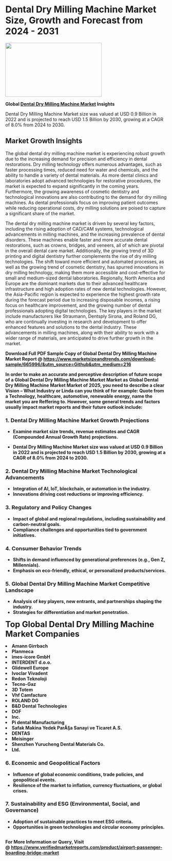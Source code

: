 <H1>Dental Dry Milling Machine Market Size, Growth and Forecast from 2024 - 2031</H1><img class="aligncenter size-medium wp-image-584254" src="https://thirdeyenews.in/wp-content/uploads/2024/09/Global-Market-Research-300x168.jpeg" alt="" width="300" height="168" /><p><strong>Global&nbsp;<a href="https://www.marketsizeandtrends.com/download-sample/665996/&amp;utm_source=Github&utm_medium=216">Dental Dry Milling Machine Market</a> Insights</strong></p><p>Dental Dry Milling Machine Market size was valued at USD 0.9 Billion in 2022 and is projected to reach USD 1.5 Billion by 2030, growing at a CAGR of 8.0% from 2024 to 2030.</p><p><h2>Market Growth Insights</h2> <p>The global dental dry milling machine market is experiencing robust growth due to the increasing demand for precision and efficiency in dental restorations. Dry milling technology offers numerous advantages, such as faster processing times, reduced need for water and chemicals, and the ability to handle a variety of dental materials. As more dental clinics and laboratories adopt advanced technologies for restorative procedures, the market is expected to expand significantly in the coming years. Furthermore, the growing awareness of cosmetic dentistry and technological innovations are also contributing to the demand for dry milling machines. As dental professionals focus on improving patient outcomes while reducing operational costs, dry milling solutions are poised to capture a significant share of the market.</p> <p><strong></strong></p> <p>The dental dry milling machine market is driven by several key factors, including the rising adoption of CAD/CAM systems, technological advancements in milling machines, and the increasing prevalence of dental disorders. These machines enable faster and more accurate dental restorations, such as crowns, bridges, and veneers, all of which are pivotal in the overall dental care market. Additionally, the growing trend of 3D printing and digital dentistry further complements the rise of dry milling technologies. The shift toward more efficient and automated processes, as well as the growing trend of cosmetic dentistry, has spurred innovations in dry milling technology, making them more accessible and cost-effective for small and medium-sized dental laboratories. Regionally, North America and Europe are the dominant markets due to their advanced healthcare infrastructure and high adoption rates of new dental technologies. However, the Asia-Pacific region is expected to experience the highest growth rate during the forecast period due to increasing disposable incomes, a rising focus on healthcare improvement, and the growing number of dental professionals adopting digital technologies. The key players in the market include manufacturers like Straumann, Dentsply Sirona, and Roland DG, who are continually investing in research and development to offer enhanced features and solutions to the dental industry. These advancements in milling machines, along with their ability to work with a wider range of materials, are anticipated to drive further growth in the market. <p><strong></p><p><span class=""><strong>Download Full PDF Sample Copy of Global Dental Dry Milling Machine Market Report</strong> @ <a href="https://www.marketsizeandtrends.com/download-sample/665996/&amp;utm_source=Github&utm_medium=216" target="_blank">https://www.marketsizeandtrends.com/download-sample/665996/&amp;utm_source=Github&utm_medium=216</a></span></p><p>In order to make an accurate and perceptive description of future scope of a Global&nbsp;Dental Dry Milling Machine Market Market as Global&nbsp;Dental Dry Milling Machine Market Market of 2025, you need to describe a clear Vision &ndash; What Industry or Linda can you think of for example: Quote from a Technology, healthcare, automotive, renewable energy, name the market you are Reffering to. However, some general trends and factors usually impact market reports and their future outlook include:</p><h3>1.&nbsp;<strong>Dental Dry Milling Machine Market Growth Projections</strong></h3><ul><li>Examine market size trends, revenue estimates and CAGR (Compounded Annual Growth Rate) projections.</li><li><p>Dental Dry Milling Machine Market size was valued at USD 0.9 Billion in 2022 and is projected to reach USD 1.5 Billion by 2030, growing at a CAGR of 8.0% from 2024 to 2030.</p></li></ul><h3>2.&nbsp;<strong>Dental Dry Milling Machine Market Technological Advancements</strong></h3><ul><li>Integration of AI, IoT, blockchain, or automation in the industry.</li><li>Innovations driving cost reductions or improving efficiency.</li></ul><h3>3.&nbsp;<strong>Regulatory and Policy Changes</strong></h3><ul><li>Impact of global and regional regulations, including sustainability and carbon-neutral goals.</li><li>Compliance challenges and opportunities tied to government initiatives.</li></ul><h3>4.&nbsp;<strong>Consumer Behavior Trends</strong></h3><ul><li>Shifts in demand influenced by generational preferences (e.g., Gen Z, Millennials).</li><li>Emphasis on eco-friendly, ethical, or personalized products/services.</li></ul><h3>5.&nbsp;<strong>Global Dental Dry Milling Machine Market Competitive Landscape</strong></h3><ul><li>Analysis of key players, new entrants, and partnerships shaping the industry.</li><li>Strategies for differentiation and market penetration.</li></ul><p data-pm-slice="1 1 []"><span style="color: inherit; font-family: inherit; font-size: 25px;">Top Global Dental Dry Milling Machine Market Companies</span></p><div class="" data-test-id=""><p><li>Amann Girrbach</li><li> Planmeca</li><li> imes-icore GmbH</li><li> INTERDENT d.o.o.</li><li> Glidewell Europe</li><li> Ivoclar Vivadent</li><li> Redon Teknoloji</li><li> Tecno-Gaz</li><li> 3D Totem</li><li> Vhf Camfacture</li><li> ROLAND DG</li><li> B&D Dental Technologies</li><li> DOF</li><li> Inc.</li><li> Pi dental Manufacturing</li><li> Safak Makina Yedek ParÃ§a Sanayi ve Ticaret A.S.</li><li> DENTAS</li><li> Meisinger</li><li> Shenzhen Yurucheng Dental Materials Co.</li><li> Ltd.</li></p></div><h3>6.&nbsp;<strong>Economic and Geopolitical Factors</strong></h3><ul><li>Influence of global economic conditions, trade policies, and geopolitical events.</li><li>Resilience of the market to inflation, currency fluctuations, or global crises.</li></ul><h3>7.&nbsp;<strong>Sustainability and ESG (Environmental, Social, and Governance)</strong></h3><ul><li>Adoption of sustainable practices to meet ESG criteria.</li><li>Opportunities in green technologies and circular economy principles.</li></ul><h2><strong style="font-size: 14px;">For More Information or Query, Visit @&nbsp;</strong><a style="background-color: #ffffff; font-size: 14px;" href="https://www.marketsizeandtrends.com/report/dental-dry-milling-machine-market/" target="_blank">https://www.verifiedmarketreports.com/product/airport-passenger-boarding-bridge-market</a></h2>
